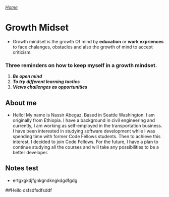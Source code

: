 
[*Home*](https://nassir1976.github.io/reading-notes/)



# Growth Midset

- Growth mindset is the growth Of mind by **education** or **work expriences** to face chalanges, obstacles and also the growth of mind to accept criticism.


### Three reminders on how to keep myself in a growth mindset.

1. ***Be open mind***
2. ***To try different learning tactics***
3. ***Views challenges as opportunities***

## About me

* Hello! My name is Nassir Abegaz, Based in Seattle Washington. I am originally from Ethiopia. I have a background in civil engineering and currently, I am working as self-employed in the transportation business. I have been interested in studying software development while I was spending time with former Code Fellows students. Then to achieve this interest, I decided to join Code Fellows. For the future, I have a plan to continue studying all the courses and will take any possibilities to be a better developer. 

## Notes test

* ertgxgkdjfgnkgndkngkdgdfgdg

##Hello
dsfsdfsdfsddf
